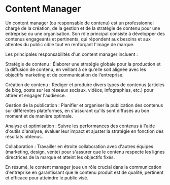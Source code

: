 # Content Manager

Un content manager (ou responsable de contenu) est un professionnel chargé de la création, de la gestion et de la stratégie de contenu pour une entreprise ou une organisation. Son rôle principal consiste à développer des contenus engageants et pertinents, qui répondent aux besoins et aux attentes du public cible tout en renforçant l'image de marque.

Les principales responsabilités d'un content manager incluent :

Stratégie de contenu : Élaborer une stratégie globale pour la production et la diffusion de contenu, en veillant à ce qu'elle soit alignée avec les objectifs marketing et de communication de l'entreprise.

Création de contenu : Rédiger et produire divers types de contenus (articles de blog, posts sur les réseaux sociaux, vidéos, infographies, etc.) pour attirer et engager l'audience.

Gestion de la publication : Planifier et organiser la publication des contenus sur différentes plateformes, en s'assurant qu'ils sont diffusés au bon moment et de manière optimale.

Analyse et optimisation : Suivre les performances des contenus à l'aide d'outils d'analyse, évaluer leur impact et ajuster la stratégie en fonction des résultats obtenus.

Collaboration : Travailler en étroite collaboration avec d'autres équipes (marketing, design, vente) pour s'assurer que le contenu respecte les lignes directrices de la marque et atteint les objectifs fixés.

En résumé, le content manager joue un rôle crucial dans la communication d'entreprise en garantissant que le contenu produit est de qualité, pertinent et efficace pour atteindre le public visé.
